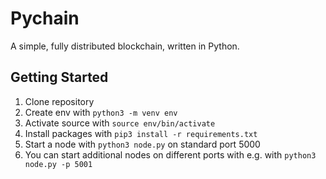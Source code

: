 # Pychain

A simple, fully distributed blockchain, written in Python.

## Getting Started

1. Clone repository
2. Create env with `python3 -m venv env`
3. Activate source with `source env/bin/activate`
4. Install packages with `pip3 install -r requirements.txt`
5. Start a node with `python3 node.py` on standard port 5000
6. You can start additional nodes on different ports with e.g. with `python3 node.py -p 5001`
